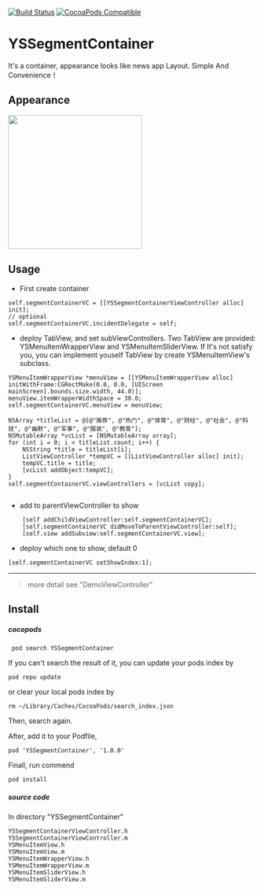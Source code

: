 
[![Build Status](https://travis-ci.org/yixianxueqi/YSSegmentContainer.svg?branch=master)](https://travis-ci.org/yixianxueqi/YSSegmentContainer) [![CocoaPods Compatible](https://img.shields.io/cocoapods/v/YSSegmentContainer.svg)](https://img.shields.io/cocoapods/v/YSSegmentContainer.svg)

# YSSegmentContainer
It's a container, appearance looks like news app Layout. Simple And Convenience！

## Appearance

<img src="./resource/video/record.flv" width="272" style="display: inline-block;float: center;"> 


## Usage

* First create container

```
self.segmentContainerVC = [[YSSegmentContainerViewController alloc] init];
// optional
self.segmentContainerVC.incidentDelegate = self;
```

* deploy TabView, and set subViewControllers. 
Two TabView are provided: YSMenuItemWrapperView and YSMenuItemSliderView. If It's not satisfy you, you can implement youself TabView by create YSMenuItemView's subclass.

```
YSMenuItemWrapperView *menuView = [[YSMenuItemWrapperView alloc] initWithFrame:CGRectMake(0.0, 0.0, [UIScreen mainScreen].bounds.size.width, 44.0)];
menuView.itemWrapperWidthSpace = 30.0;
self.segmentContainerVC.menuView = menuView;

NSArray *titleList = @[@"推荐", @"热门", @"体育", @"财经", @"社会", @"科技", @"幽默", @"军事", @"服装", @"教育"];
NSMutableArray *vcList = [NSMutableArray array];
for (int i = 0; i < titleList.count; i++) {
    NSString *title = titleList[i];
    ListViewController *tempVC = [[ListViewController alloc] init];
    tempVC.title = title;
    [vcList addObject:tempVC];
}
self.segmentContainerVC.viewControllers = [vcList copy];
    
```

* add to parentViewController to show

```
    [self addChildViewController:self.segmentContainerVC];
    [self.segmentContainerVC didMoveToParentViewController:self];
    [self.view addSubview:self.segmentContainerVC.view];
```

* deploy which one to show, default 0

```
[self.segmentContainerVC setShowIndex:1];
```

-----
> more detail see "DemoViewController"

## Install

##### cocopods

```
 pod search YSSegmentContainer
```

If you can't search the result of it, you can update your pods index by
```
pod repo update
```
or clear your local pods index by
```
rm ~/Library/Caches/CocoaPods/search_index.json
```
Then, search again.


After, add it to your Podfile, 
```
pod 'YSSegmentContainer', '1.0.0'
```

Finall, run commend

```
pod install
```

##### source code

In directory "YSSegmentContainer"

```
YSSegmentContainerViewController.h
YSSegmentContainerViewController.m
YSMenuItemView.h
YSMenuItemView.m
YSMenuItemWrapperView.h
YSMenuItemWrapperView.m
YSMenuItemSliderView.h
YSMenuItemSliderView.m
```


